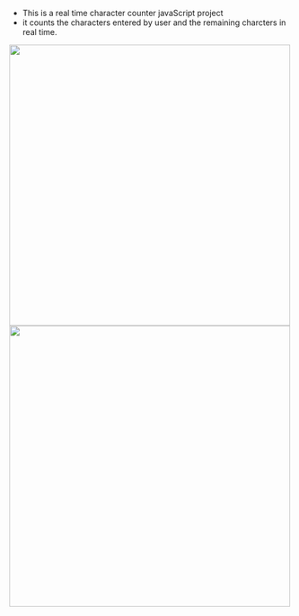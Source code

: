 * This is a real time character counter javaScript project
* it counts the characters entered by user and the remaining charcters in real time.


<p>
<img src="" width="500"/> 

<img src="" width="500"/> 

</p>
